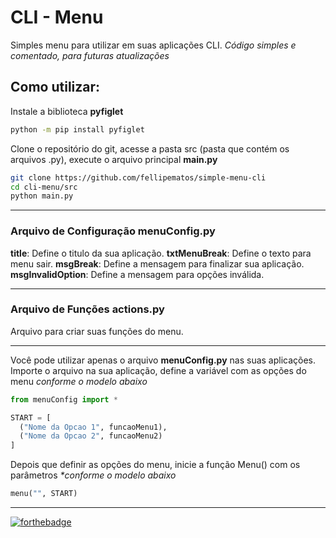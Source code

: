 # CLI - Menu
Simples menu para utilizar em suas aplicações CLI.
_Código simples e comentado, para futuras atualizações_

## Como utilizar:
Instale a biblioteca **pyfiglet**

```bash
python -m pip install pyfiglet
```

Clone o repositório do git, acesse a pasta src (pasta que contém os arquivos .py), execute o arquivo principal **main.py**

```bash
git clone https://github.com/fellipematos/simple-menu-cli
cd cli-menu/src
python main.py
```

<HR>

### Arquivo de Configuração **menuConfig.py**
**title**: Define o titulo da sua aplicação.
**txtMenuBreak**: Define o texto para menu sair.
**msgBreak**: Define a mensagem para finalizar sua aplicação.
**msgInvalidOption**: Define a mensagem para opções inválida.

<HR>

### Arquivo de Funções **actions.py**
Arquivo para criar suas funções do menu.

<HR>

Você pode utilizar apenas o arquivo **menuConfig.py** nas suas aplicações. Importe o arquivo na sua aplicação, define a variável com as opções do menu _conforme o modelo abaixo_

```python
from menuConfig import *

START = [
  ("Nome da Opcao 1", funcaoMenu1),
  ("Nome da Opcao 2", funcaoMenu2)
]
```

Depois que definir as opções do menu, inicie a função Menu() com os parâmetros _*conforme o modelo abaixo_

```python
menu("", START)
```

<HR>

[![forthebadge](https://forthebadge.com/images/badges/made-with-python.svg)](https://forthebadge.com)
